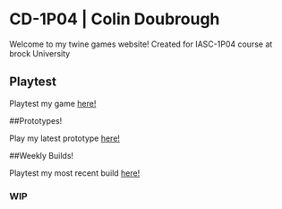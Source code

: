 # CD-1P04 | Colin Doubrough

Welcome to my twine games website! Created for IASC-1P04 course at brock University

## Playtest

Playtest my game [here!](404)

##Prototypes!

Play my latest prototype [here!](https://colin12345678910.github.io/CD-1P04/prototype/Yarr!_CU-2_Prototype.html)

##Weekly Builds!

Playtest my most recent build [here!](https://colin12345678910.github.io/CD-1P04/prototype/Yarr!_CU-2_Prototype.html)

### WIP
